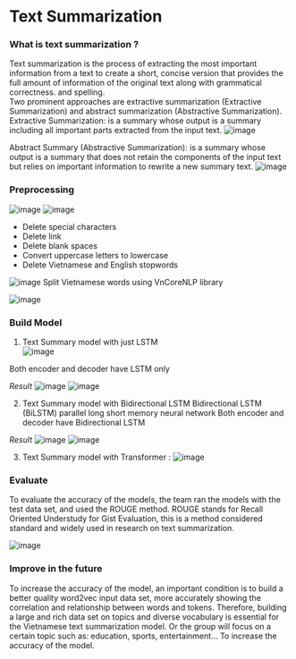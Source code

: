 # Text Summarization
### What is text summarization ? 
Text summarization is the process of extracting the most important information from a text to create a short, concise version that provides the full amount of information of the original text along with grammatical correctness. and spelling.  
Two prominent approaches are extractive summarization (Extractive Summarization) and abstract summarization (Abstractive Summarization).
Extractive Summarization: is a summary whose output is a summary including all important parts extracted from the input text.
![image](https://github.com/tcongnguyen123/Train/assets/116703297/f942ec55-f63d-4a06-bbdd-3c6d4403c881)

Abstract Summary (Abstractive Summarization): is a summary whose output is a summary that does not retain the components of the input text but relies on important information to rewrite a new summary text.
![image](https://github.com/tcongnguyen123/Train/assets/116703297/0d722256-29b9-4c29-817c-ecde2e711fae)

### Preprocessing 
![image](https://github.com/tcongnguyen123/Train/assets/116703297/1e9b5efe-1a1b-46cd-a3ef-4d2098969d5e)
![image](https://github.com/tcongnguyen123/Train/assets/116703297/1e7b6edb-afee-4977-b21f-46e3d9873021)

- Delete special characters
- Delete link
- Delete blank spaces
- Convert uppercase letters to lowercase
- Delete Vietnamese and English stopwords

![image](https://github.com/tcongnguyen123/Train/assets/116703297/c6a92cf8-5279-40ae-8174-823d0a61daae)
Split Vietnamese words using VnCoreNLP library

![image](https://github.com/tcongnguyen123/Train/assets/116703297/a94e80f8-f202-469a-b23c-4c0a63b22020)

### Build Model 
1. Text Summary model with just LSTM  
![image](https://github.com/tcongnguyen123/Train/assets/116703297/76429e17-721d-40a5-84c3-3c93685001c6)

Both encoder and decoder have LSTM only

_Result_
![image](https://github.com/tcongnguyen123/Train/assets/116703297/8d71fc88-cf5f-478a-8966-35f66b22622e)
![image](https://github.com/tcongnguyen123/Train/assets/116703297/c9e6540c-19b9-4f33-bd11-1ddb58fc7c79)

2. Text Summary model with Bidirectional LSTM
Bidirectional LSTM (BiLSTM) parallel long short memory neural network
Both encoder and decoder have Bidirectional LSTM

_Result_
![image](https://github.com/tcongnguyen123/Train/assets/116703297/3db8ba2f-8df5-4a4f-92f0-a2233db2359f)
![image](https://github.com/tcongnguyen123/Train/assets/116703297/7b6f13e3-14e1-4680-92c5-708734c64d68)

3. Text Summary model with Transformer :
![image](https://github.com/tcongnguyen123/Train/assets/116703297/15b4f25e-1678-4071-bf1f-7186a2d5c93c)

### Evaluate
To evaluate the accuracy of the models, the team ran the models with the test data set, and used the ROUGE method. ROUGE stands for Recall Oriented Understudy for Gist Evaluation, this is a method considered standard and widely used in research on text summarization.

![image](https://github.com/tcongnguyen123/Train/assets/116703297/1649dd7d-524d-4a4e-93e7-4c381bb8f17c)

### Improve in the future

To increase the accuracy of the model, an important condition is to build a better quality word2vec input data set, more accurately showing the correlation and relationship between words and tokens. Therefore, building a large and rich data set on topics and diverse vocabulary is essential for the Vietnamese text summarization model.
Or the group will focus on a certain topic such as: education, sports, entertainment... To increase the accuracy of the model.
